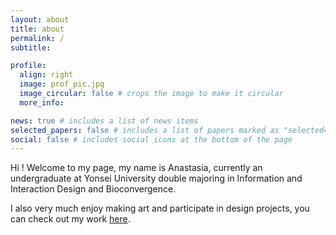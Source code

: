 ```yaml
---
layout: about
title: about
permalink: /
subtitle:

profile:
  align: right
  image: prof_pic.jpg
  image_circular: false # crops the image to make it circular
  more_info:

news: true # includes a list of news items
selected_papers: false # includes a list of papers marked as "selected={true}"
social: false # includes social icons at the bottom of the page
---
```


>
Hi ! Welcome to my page, my name is Anastasia, currently an undergraduate at Yonsei University double majoring in Information and Interaction Design and Bioconvergence. 


I also very much enjoy making art and participate in design projects, you can check out my work [here]([http://reddit.com](https://airehtuele.github.io/projects/)).

